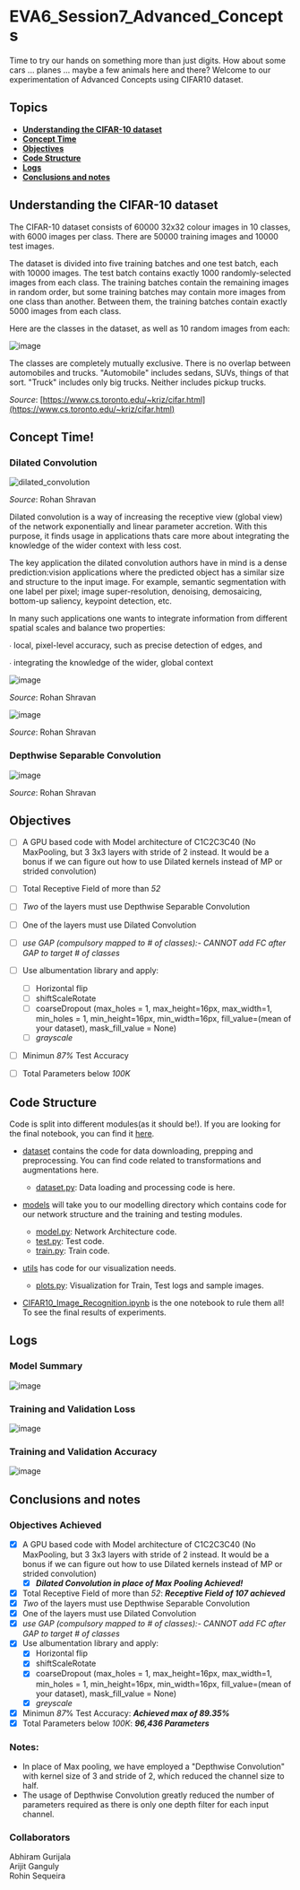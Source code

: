 # EVA6_Session7_Advanced_Concepts

Time to try our hands on something more than just digits. How about some cars ... planes ... maybe a few animals here and there? Welcome to our experimentation of Advanced Concepts using CIFAR10 dataset.

## Topics

* [**Understanding the CIFAR-10 dataset**](#understanding-the-cifar-10-dataset)
* [**Concept Time**](#concept-time)
* [**Objectives**](#objectives)
* [**Code Structure**](#code-structure)
* [**Logs**](#logs)
* [**Conclusions and notes**](#conclusions-and-notes)


## Understanding the CIFAR-10 dataset

The CIFAR-10 dataset consists of 60000 32x32 colour images in 10 classes, with 6000 images per class. There are 50000 training images and 10000 test images.

The dataset is divided into five training batches and one test batch, each with 10000 images. The test batch contains exactly 1000 randomly-selected images from each class. The training batches contain the remaining images in random order, but some training batches may contain more images from one class than another. Between them, the training batches contain exactly 5000 images from each class.

Here are the classes in the dataset, as well as 10 random images from each:

![image](https://user-images.githubusercontent.com/31658286/122556219-dab61e80-d058-11eb-8e6e-a2ac3ab24365.png)

The classes are completely mutually exclusive. There is no overlap between automobiles and trucks. "Automobile" includes sedans, SUVs, things of that sort. "Truck" includes only big trucks. Neither includes pickup trucks.

_Source_: [https://www.cs.toronto.edu/~kriz/cifar.html](https://www.cs.toronto.edu/~kriz/cifar.html)

## Concept Time!

### Dilated Convolution

![dilated_convolution](https://user-images.githubusercontent.com/31658286/123273137-ff5e3a80-d51f-11eb-802f-bca4da9e492e.gif)

_Source_: Rohan Shravan

Dilated convolution is a way of increasing the receptive view (global view) of the network exponentially and linear parameter accretion. With this purpose, it finds usage in applications thats care more about integrating the knowledge of the wider context with less cost.

The key application the dilated convolution authors have in mind is a dense prediction:vision applications where the predicted object has a similar size and structure to the input image.
For example, semantic segmentation with one label per pixel;
image super-resolution, denoising, demosaicing, bottom-up saliency, keypoint detection, etc.

In many such applications one wants to integrate information from different spatial scales and balance two properties:

∙ local, pixel-level accuracy, such as precise detection of edges, and

∙ integrating the knowledge of the wider, global context

![image](https://user-images.githubusercontent.com/31658286/123273667-798ebf00-d520-11eb-81ea-84fd1e922e9b.png)
                                            
 _Source_: Rohan Shravan

![image](https://user-images.githubusercontent.com/31658286/123273824-9aefab00-d520-11eb-9ed2-638434daa46b.png)
                                            
 _Source_: Rohan Shravan


### Depthwise Separable Convolution

![image](https://user-images.githubusercontent.com/31658286/123274042-ca9eb300-d520-11eb-8fe0-dbe8b7d9040c.png)

_Source_: Rohan Shravan


## Objectives

- [ ] A GPU based code with Model architecture of C1C2C3C40 (No MaxPooling, but 3 3x3 layers with stride of 2 instead. It would be a bonus if we can figure out how to use Dilated kernels instead of MP or strided convolution)
- [ ] Total Receptive Field of more than _52_
- [ ] _Two_ of the layers must use Depthwise Separable Convolution
- [ ] One of the layers must use Dilated Convolution
- [ ] _use GAP (compulsory mapped to # of classes):- CANNOT add FC after GAP to target # of classes_
- [ ] Use albumentation library and apply:
  - [ ] Horizontal flip
  - [ ] shiftScaleRotate
  - [ ] coarseDropout (max_holes = 1, max_height=16px, max_width=1, min_holes = 1, min_height=16px, min_width=16px, fill_value=(mean of your dataset), mask_fill_value = None)
  - [ ] _grayscale_
- [ ] Minimun _87%_ Test Accuracy
- [ ] Total Parameters below _100K_


## Code Structure

Code is split into different modules(as it should be!). If you are looking for the final notebook, you can find it [here](/CIFAR10_Image_Recognition.ipynb).  

* [dataset](/dataset) contains the code for data downloading, prepping and preprocessing. You can find code related to transformations and augmentations here.  
   * [dataset.py](/dataset/dataset.py): Data loading and processing code is here.

* [models](/models) will take you to our modelling directory which contains code for our network structure and the training and testing modules.  
   * [model.py](/models/model.py): Network Architecture code. 
   * [test.py](/models/test.py): Test code. 
   * [train.py](/models/train.py): Train code. 

* [utils](/utils) has code for our visualization needs.  
   * [plots.py](/utils/plots.py): Visualization for Train, Test logs and sample images. 

* [CIFAR10_Image_Recognition.ipynb](/CIFAR10_Image_Recognition.ipynb) is the one notebook to rule them all! To see the final results of experiments.

## Logs

### Model Summary

![image](https://user-images.githubusercontent.com/31658286/123310352-a0122180-d543-11eb-9a0b-aad800abe3f6.png)

### Training and Validation Loss

![image](https://user-images.githubusercontent.com/31658286/123310778-16af1f00-d544-11eb-83f2-41bf720709a4.png)

### Training and Validation Accuracy

![image](https://user-images.githubusercontent.com/31658286/123310890-30506680-d544-11eb-8648-728d0bf99bbb.png)

## Conclusions and notes

### Objectives Achieved

- [x] A GPU based code with Model architecture of C1C2C3C40 (No MaxPooling, but 3 3x3 layers with stride of 2 instead. It would be a bonus if we can figure out how to use Dilated kernels instead of MP or strided convolution)
  - [x] _**Dilated Convolution in place of Max Pooling Achieved!**_
- [x] Total Receptive Field of more than _52_: _**Receptive Field of 107 achieved**_
- [x] _Two_ of the layers must use Depthwise Separable Convolution
- [x] One of the layers must use Dilated Convolution
- [x] _use GAP (compulsory mapped to # of classes):- CANNOT add FC after GAP to target # of classes_
- [x] Use albumentation library and apply:
  - [x] Horizontal flip
  - [x] shiftScaleRotate
  - [x] coarseDropout (max_holes = 1, max_height=16px, max_width=1, min_holes = 1, min_height=16px, min_width=16px, fill_value=(mean of your dataset), mask_fill_value = None)
  - [x] _greyscale_
- [x] Minimun _87_% Test Accuracy: _**Achieved max of 89.35%**_
- [x] Total Parameters below _100K_: _**96,436 Parameters**_

### Notes:

* In place of Max pooling, we have employed a "Depthwise Convolution" with kernel size of 3 and stride of 2, which reduced the channel size to half.
* The usage of Depthwise Convolution greatly reduced the number of parameters required as there is only one depth filter for each input channel.

### Collaborators
Abhiram Gurijala  
Arijit Ganguly  
Rohin Sequeira  
